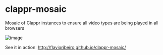# clappr-mosaic
Mosaic of Clappr instances to ensure all video types are being played in all browsers

![image](https://cloud.githubusercontent.com/assets/244265/5649800/fc9343c6-967f-11e4-8d90-728f45702720.png)

See it in action: http://flavioribeiro.github.io/clappr-mosaic/

